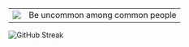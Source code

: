<table>
  <tr>
    <td><a href="https://discord.com/users/987020262220390481"><img src="https://lanyard.cnrad.dev/api/987020262220390481?hideStatus=true&idleMessage=Stay%20anonymous%20because%20you%20never%20know%20what%27s%20going%20to%20happen.%20Freedom%20is%20the%20dreams%20that%20sometimes%20limit%20you%20or%20that%20you%20love.&authKey=0553c3eed275498dd9776e269522af0b240dad224252f3f9b3025361c8b9a7800553c3eed275498dd9776e269522af0b240dad224252f3f9b3025361c8b9a7800553c3eed275498dd9776e269522af0b240dad224252f3f9b3025361c8b9a7800553c3eed275498dd9776e269522af0b240dad224252f3f9b3025361c8b9a7800553c3eed275498dd9776e269522af0b240dad224252f3f9b3025361c8b9a7800553c3eed275498dd9776e269522af0b240dad224252f3f9b3025361c8b9a780"></a></td>
    <td>Be uncommon among common people </td>
    </tr>
</table>

  
  ![GitHub Streak](https://streak-stats.demolab.com/?user=BrandonKTC&theme=highcontrast)
  
